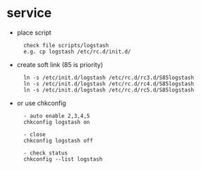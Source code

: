 # service

- place script

        check file scripts/logstash
        e.g. cp logstash /etc/rc.d/init.d/

- create soft link (85 is priority)

        ln -s /etc/init.d/logstash /etc/rc.d/rc3.d/S85logstash
        ln -s /etc/init.d/logstash /etc/rc.d/rc4.d/S85logstash
        ln -s /etc/init.d/logstash /etc/rc.d/rc5.d/S85logstash

- or use chkconfig

        - auto enable 2,3,4,5
        chkconfig logstash on

        - close
        chkconfig logstash off

        - check status
        chkconfig --list logstash
